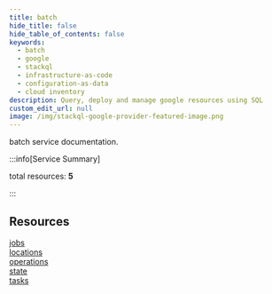```yaml
---
title: batch
hide_title: false
hide_table_of_contents: false
keywords:
  - batch
  - google
  - stackql
  - infrastructure-as-code
  - configuration-as-data
  - cloud inventory
description: Query, deploy and manage google resources using SQL
custom_edit_url: null
image: /img/stackql-google-provider-featured-image.png
---
```


batch service documentation.

:::info[Service Summary]

total resources: __5__  

:::

## Resources
<div class="row">
<div class="providerDocColumn">
<a href="/batch/jobs/">jobs</a><br />
<a href="/batch/locations/">locations</a><br />
<a href="/batch/operations/">operations</a>
</div>
<div class="providerDocColumn">
<a href="/batch/state/">state</a><br />
<a href="/batch/tasks/">tasks</a>
</div>
</div>